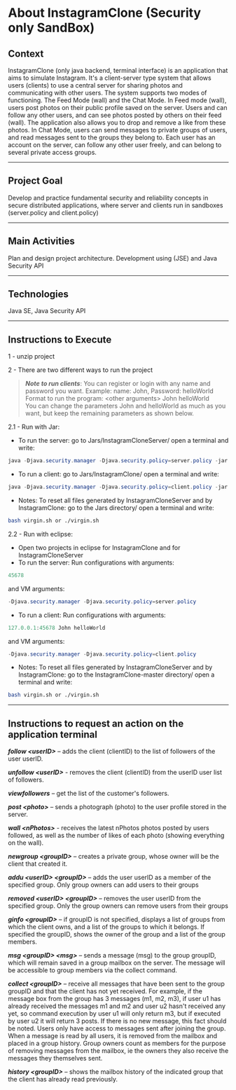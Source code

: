 # About InstagramClone (Security only SandBox)

## Context
InstagramClone (only java backend, terminal interface) is an application that aims to simulate Instagram.
It's a client-server type system that allows users (clients) to use a central server for sharing photos and communicating with other users. The system supports two modes of functioning. The Feed Mode (wall) and the Chat Mode. In Feed mode (wall), users post photos on their public profile saved on the server. Users and can follow any other users, and can see photos posted by others on their feed (wall). The application also allows you to drop and remove a like from these photos. In Chat Mode, users can send messages to private groups of users, and read messages sent to the groups they belong to. Each user has an account on the server,  can follow any other user freely, and can belong to several private access groups. 

---

## Project Goal
Develop and practice fundamental security and reliability concepts in secure distributed applications, where server and clients run in sandboxes (server.policy and client.policy) 

---

## Main Activities
Plan and design project architecture. Development using (JSE) and Java Security API

---

## Technologies
Java SE, Java Security API

---

## Instructions to Execute

1 - unzip project

2 - There are two different ways to run the project

> ***Note to run clients***: You can register or login with any name and password you want. Example: name: John, Password: helloWorld  
> Format to run the program: \<other arguments> John helloWorld  
> You can change the parameters John and helloWorld as much as you want, but keep the remaining parameters as shown below.

2.1 - Run with Jar:

- To run the server:
go to Jars/InstagramCloneServer/ open a terminal and write:
```java
java -Djava.security.manager -Djava.security.policy=server.policy -jar InstagramCloneServer.jar 45678
```

- To run a client:
go to Jars/InstagramClone/ open a terminal and write:
```java
java -Djava.security.manager -Djava.security.policy=client.policy -jar InstagramClone.jar 127.0.0.1:45678 John helloWorld
```
				
- Notes:
To reset all files generated by InstagramCloneServer and by InstagramClone:
go to the Jars directory/ open a terminal and write: 
```bash
bash virgin.sh or ./virgin.sh
```
					
					
2.2 - Run with eclipse:

- Open two projects in eclipse for InstagramClone and for InstagramCloneServer
- To run the server: 
Run configurations with arguments: 
```java
45678
``` 
and VM arguments: 
```java
-Djava.security.manager -Djava.security.policy=server.policy
```

- To run a client: 
Run configurations with arguments: 
```java
127.0.0.1:45678 John helloWorld
```
and VM arguments: 
```java
-Djava.security.manager -Djava.security.policy=client.policy
```

- Notes:
To reset all files generated by InstagramCloneServer and by InstagramClone:
go to the InstagramClone-master directory/ open a terminal and write: 
```bash
bash virgin.sh or ./virgin.sh
```

---

## Instructions to request an action on the application terminal

***follow \<userID>*** – adds the client (clientID) to the list of followers of the user userID.

***unfollow \<userID>*** - removes the client (clientID) from the userID user list of followers.

***viewfollowers*** – get the list of the customer's followers.

***post \<photo>*** – sends a photograph (photo) to the user profile stored in the server.

***wall \<nPhotos>*** - receives the latest nPhotos photos posted by users followed, as well as the number of likes of each photo (showing everything on the wall).

***newgroup \<groupID>*** – creates a private group, whose owner will be the client that created it.

***addu \<userID> \<groupID>*** – adds the user userID as a member of the specified group. Only group owners can add users to their groups

***removed \<userID> \<groupID>*** – removes the user userID from the specified group. Only the group owners can remove users from their groups

***ginfo \<groupID>*** – if groupID is not specified, displays a list of groups from which the client owns, and a list of the groups to which it belongs. If specified the groupID, shows the owner of the group and a list of the group members.

***msg \<groupID> \<msg>*** – sends a message (msg) to the group groupID, which will remain saved in a group mailbox on the server. The message will be accessible to group members via the collect command. 

***collect \<groupID>*** – receive all messages that have been sent to the group groupID and that the client has not yet received. For example, if the message box from the group has 3 messages (m1, m2, m3), if user u1 has already received the messages m1 and m2 and user u2 hasn't received any yet, so command execution by
user u1 will only return m3, but if executed by user u2 it will return 3 posts. If there is no new message, this fact should be noted. Users only have access to messages sent after joining the group.
When a message is read by all users, it is removed from the mailbox and placed in a group history. 
Group owners count as members for the purpose of removing messages from the mailbox, ie the owners
they also receive the messages they themselves sent.

***history \<groupID>*** – shows the mailbox history of the indicated group that the client has already
read previously.






